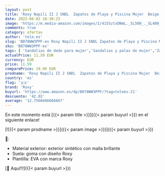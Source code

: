 ```yaml
---
layout: post
title: 'Roxy Napili II J SNDL  Zapatos de Playa y Piscina Mujer  Beige  Beige/ Ta1 Tan 1  Ta1   38 EU'
date: 2022-06-02 16:30:23
image: 'https://m.media-amazon.com/images/I/41SSztxDNmL._SL500_._SL400_.jpg'
comments: true
category: ofertas
author: 'tole.es'
slug: 'B078WW3PPF-es Roxy Napili II J SNDL Zapatos de Playa y Piscina Mujer...'
sku: 'B078WW3PPF-es'
tags: [ 'Sandalias de dedo para mujer','Sandalias y palas de mujer','Zapatos','Zapatos para mujer','Zapatos y complementos','roxy','zapatos','🇪🇸', ]
actualPrice: 11.59 EUR
currency: EUR
price: 11.59
comparePrice: 19.99 EUR
prodname: 'Roxy Napili II J SNDL  Zapatos de Playa y Piscina Mujer  Beige  Beige/ Ta1 Tan 1  Ta1   38 EU'
country: 'es'
flag: '🇪🇸'
brand: 'Roxy'
buyurl: 'https://www.amazon.es/dp/B078WW3PPF/?tag=tolees-21'
descuento: '42.02'
average: '12.7566666666667'
---
```


En este momento está [{{< param title >}}]({{< param buyurl >}}) en el siguiente enlace!

[![{{< param prodname >}}]({{< param image >}})]({{< param buyurl >}})

🔎:

- Material exterior: exterior sintético con malla brillante
- Suela: goma con diseño Roxy
- Plantilla: EVA con marca Roxy

[🛒 Aquí!!!]({{< param buyurl >}})
